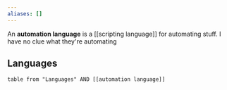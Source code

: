 ```yaml
---
aliases: []
---
```

An **automation language** is a [[scripting language]] for automating stuff.
I have no clue what they're automating

## Languages

```dataview
table from "Languages" AND [[automation language]]
```